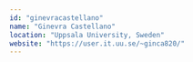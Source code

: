 ```yaml
---
id: "ginevracastellano"
name: "Ginevra Castellano"
location: "Uppsala University, Sweden"
website: "https://user.it.uu.se/~ginca820/"
---
```

